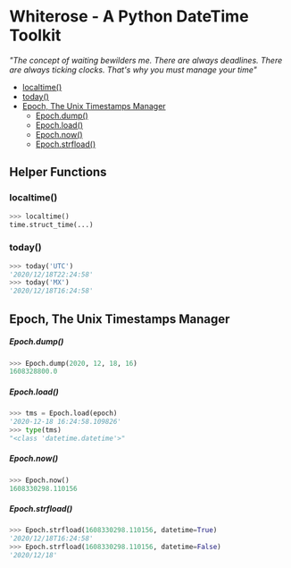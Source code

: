 # Whiterose - A Python DateTime Toolkit 

_"The concept of waiting bewilders me. There are always deadlines. There are always ticking clocks. That's why you must manage your time"_

- [localtime()](#localtime)
- [today()](#today)
- [Epoch, The Unix Timestamps Manager](#epoch-the-unix-timestamps-manager)
    + [Epoch.dump()](#epochdump)
    + [Epoch.load()](#epochload)
    + [Epoch.now()](#epochnow)
    + [Epoch.strfload()](#epochstrfload)

## Helper Functions

### localtime()

```python
>>> localtime()
time.struct_time(...)
```

### today()

```python
>>> today('UTC')
'2020/12/18T22:24:58'
>>> today('MX')
'2020/12/18T16:24:58'
```

## Epoch, The Unix Timestamps Manager

##### Epoch.dump()

```python
>>> Epoch.dump(2020, 12, 18, 16)
1608328800.0
```

##### Epoch.load()

```python
>>> tms = Epoch.load(epoch)
'2020-12-18 16:24:58.109826'
>>> type(tms)
"<class 'datetime.datetime'>"
```

##### Epoch.now()

```python
>>> Epoch.now()
1608330298.110156
```

##### Epoch.strfload()

```python
>>> Epoch.strfload(1608330298.110156, datetime=True)
'2020/12/18T16:24:58'
>>> Epoch.strfload(1608330298.110156, datetime=False)
'2020/12/18'
```
